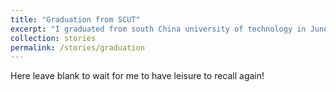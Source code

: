 ```yaml
---
title: "Graduation from SCUT"
excerpt: "I graduated from south China university of technology in June 2018. <br/><img src='/images/graduation.jpg'>"
collection: stories
permalink: /stories/graduation
---
```


Here leave blank to wait for me to have leisure to recall again!

